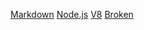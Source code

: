[Markdown](http://es.wikipedia.org/wiki/Markdown)
[Node.js](http://nodejs.org/)
[V8](http://developers.google.com/v8/)
[Broken](http:///develo..pgle.com/v8/)
